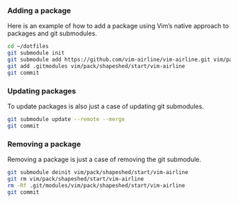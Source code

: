### Adding a package

Here is an example of how to add a package using Vim’s native approach to packages and git submodules.

```sh
cd ~/dotfiles
git submodule init
git submodule add https://github.com/vim-airline/vim-airline.git vim/pack/shapeshed/start/vim-airline
git add .gitmodules vim/pack/shapeshed/start/vim-airline
git commit
```

### Updating packages

To update packages is also just a case of updating git submodules.

```sh
git submodule update --remote --merge
git commit
```

### Removing a package

Removing a package is just a case of removing the git submodule.

```sh
git submodule deinit vim/pack/shapeshed/start/vim-airline
git rm vim/pack/shapeshed/start/vim-airline
rm -Rf .git/modules/vim/pack/shapeshed/start/vim-airline
git commit
```
